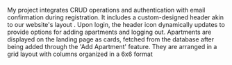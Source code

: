 My project integrates CRUD operations and authentication with email confirmation during registration. It includes a custom-designed header akin to our website's layout
. Upon login, the header icon dynamically updates to provide options for adding apartments and logging out. Apartments are displayed on the landing page as cards, 
fetched from the database after being added through the 'Add Apartment' feature.
They are arranged in a grid layout with columns organized in a 6x6 format
